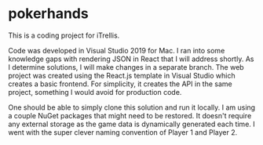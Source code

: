 # pokerhands

This is a coding project for iTrellis. 

Code was developed in Visual Studio 2019 for Mac. I ran into some knowledge gaps with rendering JSON in React that I will address shortly. As I determine solutions, I will make changes in a separate branch. The web project was created using the React.js template in Visual Studio which creates a basic frontend. For simplicity, it creates the API in the same project, something I would avoid for production code.

One should be able to simply clone this solution and run it locally. I am using a couple NuGet packages that might need to be restored. It doesn't require any external storage as the game data is dynamically generated each time. I went with the super clever naming convention of Player 1 and Player 2.
